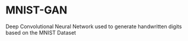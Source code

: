 # MNIST-GAN
Deep Convolutional Neural Network used to generate handwritten digits based on the MNIST Dataset
